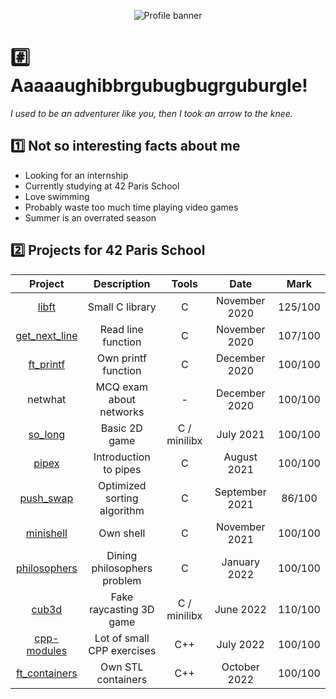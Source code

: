 <div align="center">

![Profile banner](https://i.imgur.com/SCGIh89.png)

</div>

# :hash: Aaaaaughibbrgubugbugrguburgle!

*I used to be an adventurer like you, then I took an arrow to the knee.*

## :one: Not so interesting facts about me

* Looking for an internship
* Currently studying at 42 Paris School
* Love swimming
* Probably waste too much time playing video games
* Summer is an overrated season

## :two: Projects for 42 Paris School

<div align="center">

|                        **Project**                       |       **Description**       |   **Tools**  |    **Date**    | **Mark** |
|:--------------------------------------------------------:|:---------------------------:|:------------:|:--------------:|:--------:|
|         [libft](https://github.com/Naerhy/libft)         |       Small C library       |       C      |  November 2020 |  125/100 |
| [get_next_line](https://github.com/Naerhy/get_next_line) |      Read line function     |       C      |  November 2020 |  107/100 |
|     [ft_printf](https://github.com/Naerhy/ft_printf)     |     Own printf function     |       C      |  December 2020 |  100/100 |
|                          netwhat                         |   MCQ exam about networks   |       -      |  December 2020 |  100/100 |
|       [so_long](https://github.com/Naerhy/so_long)       |        Basic 2D game        | C / minilibx |    July 2021   |  100/100 |
|         [pipex](https://github.com/Naerhy/pipex)         |    Introduction to pipes    |       C      |   August 2021  |  100/100 |
|     [push_swap](https://github.com/Naerhy/push_swap)     | Optimized sorting algorithm |       C      | September 2021 |  86/100  |
|     [minishell](https://github.com/Naerhy/minishell)     |          Own shell          |       C      |  November 2021 |  100/100 |
|  [philosophers](https://github.com/Naerhy/philosophers)  | Dining philosophers problem |       C      |  January 2022  |  100/100 |
|         [cub3d](https://github.com/Naerhy/cub3d)         |   Fake raycasting 3D game   | C / minilibx |    June 2022   |  110/100 |
|   [cpp-modules](https://github.com/Naerhy/cpp-modules)   |  Lot of small CPP exercises |      C++     |    July 2022   |  100/100 |
| [ft_containers](https://github.com/Naerhy/ft_containers) |      Own STL containers     |      C++     |  October 2022  |  100/100 |

</div>
